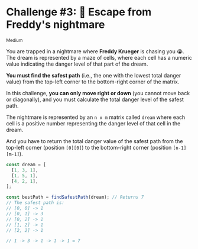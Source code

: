 # Challenge #3: 🛌 Escape from Freddy's nightmare

<small>Medium</small>

You are trapped in a nightmare where **Freddy Krueger** is chasing you 😭. The dream is represented by a maze of cells, where each cell has a numeric value indicating the danger level of that part of the dream.

**You must find the safest path** (i.e., the one with the lowest total danger value) from the top-left corner to the bottom-right corner of the matrix.

In this challenge, **you can only move right or down** (you cannot move back or diagonally), and you must calculate the total danger level of the safest path.

The nightmare is represented by an `n x m` matrix called `dream` where each cell is a positive number representing the danger level of that cell in the dream.

And you have to return the total danger value of the safest path from the top-left corner (position `[0][0]`) to the bottom-right corner (position `[n-1][m-1]`).

```javascript
const dream = [
  [1, 3, 1],
  [1, 5, 1],
  [4, 2, 1],
];

const bestPath = findSafestPath(dream); // Returns 7
// The safest path is:
// [0, 0] -> 1
// [0, 1] -> 3
// [0, 2] -> 1
// [1, 2] -> 1
// [2, 2] -> 1

// 1 -> 3 -> 1 -> 1 -> 1 = 7
```
